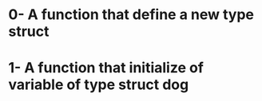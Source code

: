# 0- A function that define a new type struct
# 1- A function that initialize of variable of type struct dog

